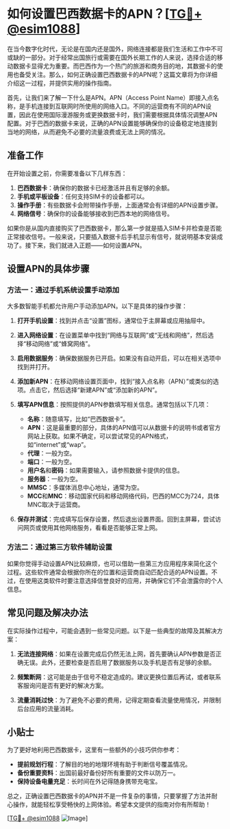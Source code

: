 # 如何设置巴西数据卡的APN？[[TG💪+ @esim1088](https://t.me/s/esim1088)]

在当今数字化时代，无论是在国内还是国外，网络连接都是我们生活和工作中不可或缺的一部分。对于经常出国旅行或需要在国外长期工作的人来说，选择合适的移动数据卡显得尤为重要。而巴西作为一个热门的旅游和商务目的地，其数据卡的使用也备受关注。那么，如何正确设置巴西数据卡的APN呢？这篇文章将为你详细介绍这一过程，并提供实用的操作指南。

首先，让我们来了解一下什么是APN。APN（Access Point Name）即接入点名称，是手机连接到互联网时所使用的网络入口。不同的运营商有不同的APN设置，因此在使用国际漫游服务或更换数据卡时，我们需要根据具体情况调整APN配置。对于巴西的数据卡来说，正确的APN设置能够确保你的设备稳定地连接到当地的网络，从而避免不必要的流量浪费或无法上网的情况。

## 准备工作

在开始设置之前，你需要准备以下几样东西：

1. **巴西数据卡**：确保你的数据卡已经激活并且有足够的余额。
2. **手机或平板设备**：任何支持SIM卡的设备都可以。
3. **操作手册**：有些数据卡会附带操作手册，上面通常会有详细的APN设置步骤。
4. **网络信号**：确保你的设备能够接收到巴西本地的网络信号。

如果你是从国内直接购买了巴西数据卡，那么第一步就是插入SIM卡并检查是否能正常接收信号。一般来说，只要插入数据卡后手机显示有信号，就说明基本安装成功了。接下来，我们就进入正题——如何设置APN。

## 设置APN的具体步骤

### 方法一：通过手机系统设置手动添加

大多数智能手机都允许用户手动添加APN。以下是具体的操作步骤：

1. **打开手机设置**：找到并点击“设置”图标，通常位于主屏幕或应用抽屉中。
   
2. **进入网络设置**：在设置菜单中找到“网络与互联网”或“无线和网络”，然后选择“移动网络”或“蜂窝网络”。

3. **启用数据服务**：确保数据服务已开启。如果没有自动开启，可以在相关选项中找到并打开。

4. **添加新APN**：在移动网络设置页面中，找到“接入点名称（APN）”或类似的选项。点击它，然后选择“新建APN”或“添加新的APN”。

5. **填写APN信息**：按照提供的APN参数填写相关信息。通常包括以下几项：
   - **名称**：随意填写，比如“巴西数据卡”。
   - **APN**：这是最重要的部分，具体的APN值可以从数据卡的说明书或者官方网站上获取。如果不确定，可以尝试常见的APN格式，如“internet”或“wap”。
   - **代理**：一般为空。
   - **端口**：一般为空。
   - **用户名**和**密码**：如果需要输入，请参照数据卡提供的信息。
   - **服务器**：一般为空。
   - **MMSC**：多媒体消息中心地址，通常为空。
   - **MCC**和**MNC**：移动国家代码和移动网络代码，巴西的MCC为724，具体MNC取决于运营商。

6. **保存并测试**：完成填写后保存设置，然后退出设置界面。回到主屏幕，尝试访问网页或使用其他网络服务，看看是否能够正常上网。

### 方法二：通过第三方软件辅助设置

如果你觉得手动设置APN比较麻烦，也可以借助一些第三方应用程序来简化这个过程。这些软件通常会根据你所在的位置和运营商自动匹配合适的APN设置。不过，在使用这类软件时要注意选择信誉良好的应用，并确保它们不会泄露你的个人信息。

## 常见问题及解决办法

在实际操作过程中，可能会遇到一些常见问题。以下是一些典型的故障及其解决方案：

1. **无法连接网络**：如果在设置完成后仍然无法上网，首先要确认APN参数是否正确无误。此外，还要检查是否启用了数据服务以及手机是否有足够的余额。

2. **频繁断网**：这可能是由于信号不稳定造成的。建议更换位置后再试，或者联系客服询问是否有更好的解决方案。

3. **流量消耗过快**：为了避免不必要的费用，记得定期查看流量使用情况，并限制后台应用的流量消耗。

## 小贴士

为了更好地利用巴西数据卡，这里有一些额外的小技巧供你参考：

- **提前规划行程**：了解目的地的地理环境有助于判断信号覆盖情况。
- **备份重要资料**：出国前最好备份好所有重要的文件以防万一。
- **保持设备电量充足**：长时间在外记得随身携带充电宝。

总之，正确设置巴西数据卡的APN并不是一件复杂的事情，只要掌握了方法并耐心操作，就能轻松享受畅快的上网体验。希望本文提供的指南对你有所帮助！

[[TG💪+ @esim1088](https://t.me/s/esim1088) ![Image](https://i.postimg.cc/4NQfJmqS/Snipaste-2025-05-13-00-14-12.png)]